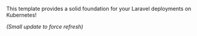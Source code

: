 This template provides a solid foundation for your Laravel deployments on Kubernetes!

*(Small update to force refresh)*